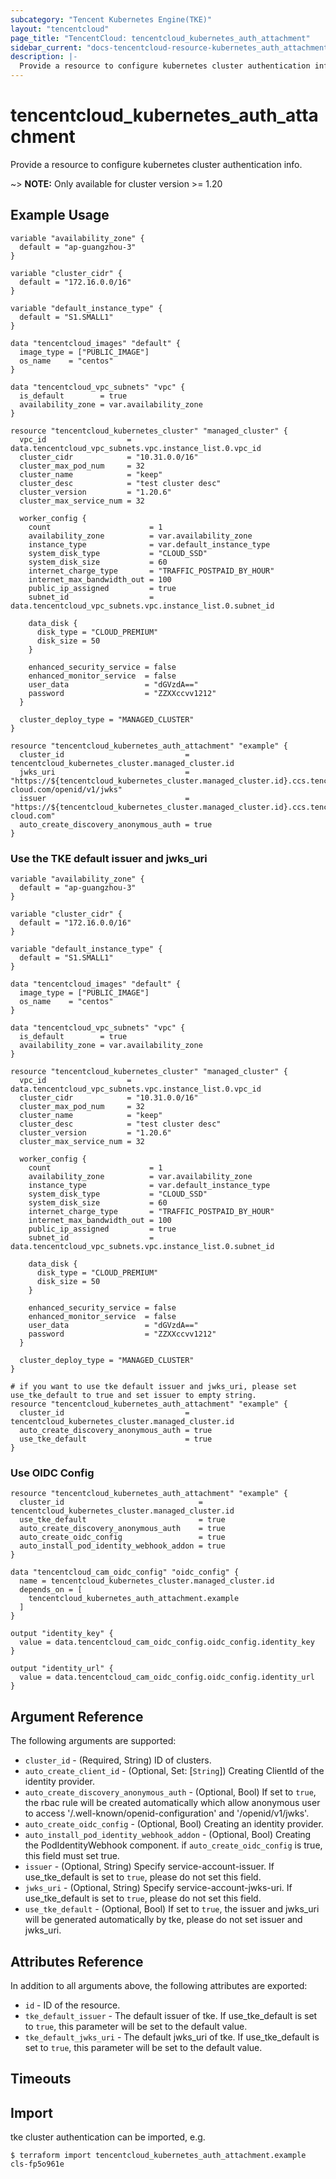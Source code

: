 ```yaml
---
subcategory: "Tencent Kubernetes Engine(TKE)"
layout: "tencentcloud"
page_title: "TencentCloud: tencentcloud_kubernetes_auth_attachment"
sidebar_current: "docs-tencentcloud-resource-kubernetes_auth_attachment"
description: |-
  Provide a resource to configure kubernetes cluster authentication info.
---
```


# tencentcloud_kubernetes_auth_attachment

Provide a resource to configure kubernetes cluster authentication info.

~> **NOTE:** Only available for cluster version >= 1.20

## Example Usage

```hcl
variable "availability_zone" {
  default = "ap-guangzhou-3"
}

variable "cluster_cidr" {
  default = "172.16.0.0/16"
}

variable "default_instance_type" {
  default = "S1.SMALL1"
}

data "tencentcloud_images" "default" {
  image_type = ["PUBLIC_IMAGE"]
  os_name    = "centos"
}

data "tencentcloud_vpc_subnets" "vpc" {
  is_default        = true
  availability_zone = var.availability_zone
}

resource "tencentcloud_kubernetes_cluster" "managed_cluster" {
  vpc_id                  = data.tencentcloud_vpc_subnets.vpc.instance_list.0.vpc_id
  cluster_cidr            = "10.31.0.0/16"
  cluster_max_pod_num     = 32
  cluster_name            = "keep"
  cluster_desc            = "test cluster desc"
  cluster_version         = "1.20.6"
  cluster_max_service_num = 32

  worker_config {
    count                      = 1
    availability_zone          = var.availability_zone
    instance_type              = var.default_instance_type
    system_disk_type           = "CLOUD_SSD"
    system_disk_size           = 60
    internet_charge_type       = "TRAFFIC_POSTPAID_BY_HOUR"
    internet_max_bandwidth_out = 100
    public_ip_assigned         = true
    subnet_id                  = data.tencentcloud_vpc_subnets.vpc.instance_list.0.subnet_id

    data_disk {
      disk_type = "CLOUD_PREMIUM"
      disk_size = 50
    }

    enhanced_security_service = false
    enhanced_monitor_service  = false
    user_data                 = "dGVzdA=="
    password                  = "ZZXXccvv1212"
  }

  cluster_deploy_type = "MANAGED_CLUSTER"
}

resource "tencentcloud_kubernetes_auth_attachment" "example" {
  cluster_id                           = tencentcloud_kubernetes_cluster.managed_cluster.id
  jwks_uri                             = "https://${tencentcloud_kubernetes_cluster.managed_cluster.id}.ccs.tencent-cloud.com/openid/v1/jwks"
  issuer                               = "https://${tencentcloud_kubernetes_cluster.managed_cluster.id}.ccs.tencent-cloud.com"
  auto_create_discovery_anonymous_auth = true
}
```

### Use the TKE default issuer and jwks_uri

```hcl
variable "availability_zone" {
  default = "ap-guangzhou-3"
}

variable "cluster_cidr" {
  default = "172.16.0.0/16"
}

variable "default_instance_type" {
  default = "S1.SMALL1"
}

data "tencentcloud_images" "default" {
  image_type = ["PUBLIC_IMAGE"]
  os_name    = "centos"
}

data "tencentcloud_vpc_subnets" "vpc" {
  is_default        = true
  availability_zone = var.availability_zone
}

resource "tencentcloud_kubernetes_cluster" "managed_cluster" {
  vpc_id                  = data.tencentcloud_vpc_subnets.vpc.instance_list.0.vpc_id
  cluster_cidr            = "10.31.0.0/16"
  cluster_max_pod_num     = 32
  cluster_name            = "keep"
  cluster_desc            = "test cluster desc"
  cluster_version         = "1.20.6"
  cluster_max_service_num = 32

  worker_config {
    count                      = 1
    availability_zone          = var.availability_zone
    instance_type              = var.default_instance_type
    system_disk_type           = "CLOUD_SSD"
    system_disk_size           = 60
    internet_charge_type       = "TRAFFIC_POSTPAID_BY_HOUR"
    internet_max_bandwidth_out = 100
    public_ip_assigned         = true
    subnet_id                  = data.tencentcloud_vpc_subnets.vpc.instance_list.0.subnet_id

    data_disk {
      disk_type = "CLOUD_PREMIUM"
      disk_size = 50
    }

    enhanced_security_service = false
    enhanced_monitor_service  = false
    user_data                 = "dGVzdA=="
    password                  = "ZZXXccvv1212"
  }

  cluster_deploy_type = "MANAGED_CLUSTER"
}

# if you want to use tke default issuer and jwks_uri, please set use_tke_default to true and set issuer to empty string.
resource "tencentcloud_kubernetes_auth_attachment" "example" {
  cluster_id                           = tencentcloud_kubernetes_cluster.managed_cluster.id
  auto_create_discovery_anonymous_auth = true
  use_tke_default                      = true
}
```

### Use OIDC Config

```hcl
resource "tencentcloud_kubernetes_auth_attachment" "example" {
  cluster_id                              = tencentcloud_kubernetes_cluster.managed_cluster.id
  use_tke_default                         = true
  auto_create_discovery_anonymous_auth    = true
  auto_create_oidc_config                 = true
  auto_install_pod_identity_webhook_addon = true
}

data "tencentcloud_cam_oidc_config" "oidc_config" {
  name = tencentcloud_kubernetes_cluster.managed_cluster.id
  depends_on = [
    tencentcloud_kubernetes_auth_attachment.example
  ]
}

output "identity_key" {
  value = data.tencentcloud_cam_oidc_config.oidc_config.identity_key
}

output "identity_url" {
  value = data.tencentcloud_cam_oidc_config.oidc_config.identity_url
}
```

## Argument Reference

The following arguments are supported:

* `cluster_id` - (Required, String) ID of clusters.
* `auto_create_client_id` - (Optional, Set: [`String`]) Creating ClientId of the identity provider.
* `auto_create_discovery_anonymous_auth` - (Optional, Bool) If set to `true`, the rbac rule will be created automatically which allow anonymous user to access '/.well-known/openid-configuration' and '/openid/v1/jwks'.
* `auto_create_oidc_config` - (Optional, Bool) Creating an identity provider.
* `auto_install_pod_identity_webhook_addon` - (Optional, Bool) Creating the PodIdentityWebhook component. if `auto_create_oidc_config` is true, this field must set true.
* `issuer` - (Optional, String) Specify service-account-issuer. If use_tke_default is set to `true`, please do not set this field.
* `jwks_uri` - (Optional, String) Specify service-account-jwks-uri. If use_tke_default is set to `true`, please do not set this field.
* `use_tke_default` - (Optional, Bool) If set to `true`, the issuer and jwks_uri will be generated automatically by tke, please do not set issuer and jwks_uri.

## Attributes Reference

In addition to all arguments above, the following attributes are exported:

* `id` - ID of the resource.
* `tke_default_issuer` - The default issuer of tke. If use_tke_default is set to `true`, this parameter will be set to the default value.
* `tke_default_jwks_uri` - The default jwks_uri of tke. If use_tke_default is set to `true`, this parameter will be set to the default value.


## Timeouts

<no value>


## Import

tke cluster authentication can be imported, e.g.

```
$ terraform import tencentcloud_kubernetes_auth_attachment.example cls-fp5o961e
```

